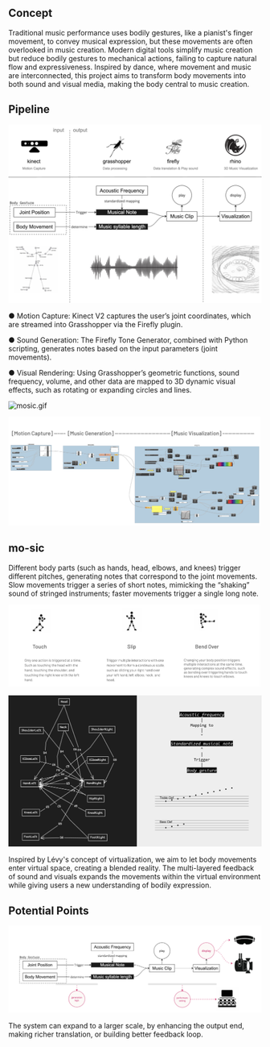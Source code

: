 ## Concept

Traditional music performance uses bodily gestures, like a pianist's finger movement, to convey musical expression, but these movements are often overlooked in music creation. Modern digital tools simplify music creation but reduce bodily gestures to mechanical actions, failing to capture natural flow and expressiveness. Inspired by dance, where movement and music are interconnected, this project aims to transform body movements into both sound and visual media, making the body central to music creation.

## Pipeline
![1](1.png)

● Motion Capture: Kinect V2 captures the user’s joint coordinates, which are streamed
into Grasshopper via the Firefly plugin.

● Sound Generation: The Firefly Tone Generator, combined with Python scripting,
generates notes based on the input parameters (joint movements).

● Visual Rendering: Using Grasshopper’s geometric functions, sound frequency, volume,
and other data are mapped to 3D dynamic visual effects, such as rotating or expanding
circles and lines.

![mosic.gif](mosic.gif)

![2](2.png)


## mo-sic

Different body parts (such as hands, head, elbows, and knees) trigger different pitches,
generating notes that correspond to the joint movements. Slow movements trigger a
series of short notes, mimicking the “shaking” sound of stringed instruments; faster
movements trigger a single long note.

![3](3.png)


![4](4.png)

Inspired by Lévy's concept of virtualization, we aim to let body movements enter virtual space,
creating a blended reality. The multi-layered feedback of sound and visuals expands the
movements within the virtual environment while giving users a new understanding of bodily
expression.

## Potential Points

![0](0.png)


The system can expand to a larger scale, by enhancing the output end, making richer translation, or building better feedback loop.